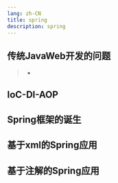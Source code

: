 ```yaml
---
lang: zh-CN
title: spring
description: spring
---
```




## 传统JavaWeb开发的问题

> - 





## IoC-DI-AOP







## 	Spring框架的诞生





## 基于xml的Spring应用





## 基于注解的Spring应用









